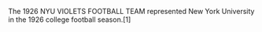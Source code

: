 The 1926 NYU VIOLETS FOOTBALL TEAM represented New York University in the 1926 college football season.[1]
